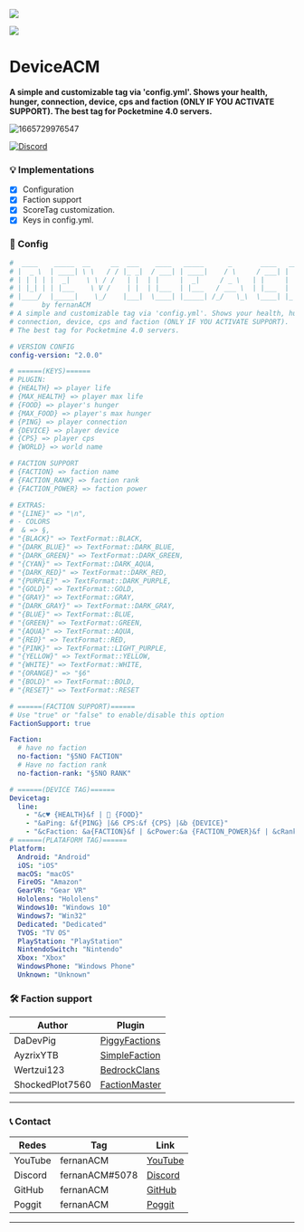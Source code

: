 [![](https://poggit.pmmp.io/shield.state/DeviceACM)](https://poggit.pmmp.io/p/DeviceACM)

[![](https://poggit.pmmp.io/shield.api/DeviceACM)](https://poggit.pmmp.io/p/DeviceACM)

# DeviceACM

**A simple and customizable tag via 'config.yml'. Shows your health, hunger, connection, device, cps and faction (ONLY IF YOU ACTIVATE SUPPORT). The best tag for Pocketmine 4.0 servers.**

![1665729976547](https://user-images.githubusercontent.com/83558341/195784419-7efde11a-f0f0-4dc2-ad3c-69616cbfb611.png)

<a href="https://discord.gg/YyE9XFckqb"><img src="https://img.shields.io/discord/837701868649709568?label=discord&color=7289DA&logo=discord" alt="Discord" /></a>

### 💡 Implementations
* [X] Configuration
* [x] Faction support
* [x] ScoreTag customization.
* [x] Keys in config.yml.

### 💾 Config 
```yaml
#  ____    _____  __     __  ___    ____   _____      _       ____   __  __ 
# |  _ \  | ____| \ \   / / |_ _|  / ___| | ____|    / \     / ___| |  \/  |
# | | | | |  _|    \ \ / /   | |  | |     |  _|     / _ \   | |     | |\/| |
# | |_| | | |___    \ V /    | |  | |___  | |___   / ___ \  | |___  | |  | |
# |____/  |_____|    \_/    |___|  \____| |_____| /_/   \_\  \____| |_|  |_|
#       by fernanACM
# A simple and customizable tag via 'config.yml'. Shows your health, hunger, 
# connection, device, cps and faction (ONLY IF YOU ACTIVATE SUPPORT). 
# The best tag for Pocketmine 4.0 servers.

# VERSION CONFIG
config-version: "2.0.0"

# ======(KEYS)======
# PLUGIN:
# {HEALTH} => player life
# {MAX_HEALTH} => player max life
# {FOOD} => player's hunger
# {MAX_FOOD} => player's max hunger
# {PING} => player connection
# {DEVICE} => player device
# {CPS} => player cps
# {WORLD} => world name

# FACTION SUPPORT
# {FACTION} => faction name
# {FACTION_RANK} => faction rank
# {FACTION_POWER} => faction power

# EXTRAS:
# "{LINE}" => "\n",
# - COLORS
#  & => §,
# "{BLACK}" => TextFormat::BLACK,
# "{DARK_BLUE}" => TextFormat::DARK_BLUE,
# "{DARK_GREEN}" => TextFormat::DARK_GREEN,
# "{CYAN}" => TextFormat::DARK_AQUA,
# "{DARK_RED}" => TextFormat::DARK_RED,
# "{PURPLE}" => TextFormat::DARK_PURPLE,
# "{GOLD}" => TextFormat::GOLD,
# "{GRAY}" => TextFormat::GRAY,
# "{DARK_GRAY}" => TextFormat::DARK_GRAY,
# "{BLUE}" => TextFormat::BLUE,
# "{GREEN}" => TextFormat::GREEN,
# "{AQUA}" => TextFormat::AQUA,
# "{RED}" => TextFormat::RED,
# "{PINK}" => TextFormat::LIGHT_PURPLE,
# "{YELLOW}" => TextFormat::YELLOW,
# "{WHITE}" => TextFormat::WHITE,
# "{ORANGE}" => "§6"
# "{BOLD}" => TextFormat::BOLD,
# "{RESET}" => TextFormat::RESET

# ======(FACTION SUPPORT)======
# Use "true" or "false" to enable/disable this option
FactionSupport: true

Faction:
  # have no faction
  no-faction: "§5NO FACTION"
  # Have no faction rank
  no-faction-rank: "§5NO RANK"

# ======(DEVICE TAG)======
Devicetag:
  line: 
    - "&c♥ {HEALTH}&f |  {FOOD}"
    - "&aPing: &f{PING} |&6 CPS:&f {CPS} |&b {DEVICE}"
    - "&cFaction: &a{FACTION}&f | &cPower:&a {FACTION_POWER}&f | &cRank:&a {FACTION_RANK}"
# ======(PLATAFORM TAG)======
Platform:
  Android: "Android"
  iOS: "iOS"
  macOS: "macOS"
  FireOS: "Amazon"
  GearVR: "Gear VR"
  Hololens: "Hololens"
  Windows10: "Windows 10"
  Windows7: "Win32"
  Dedicated: "Dedicated"
  TVOS: "TV OS"
  PlayStation: "PlayStation"
  NintendoSwitch: "Nintendo"
  Xbox: "Xbox"
  WindowsPhone: "Windows Phone"
  Unknown: "Unknown"
```
### 🛠 Faction support
| Author | Plugin |
| -------|---------|
| DaDevPig | [PiggyFactions](https://github.com/DaPigGuy/PiggyFactions) |
| AyzrixYTB | [SimpleFaction](https://github.com/AyzrixYTB/SimpleFaction) |
| Wertzui123 | [BedrockClans](https://github.com/Wertzui123/BedrockClans/tree/master/) |
| ShockedPlot7560 | [FactionMaster](https://github.com/FactionMaster/FactionMaster) |
***

### 📞 Contact
| Redes | Tag | Link |
|-------|-------------|------|
| YouTube | fernanACM | [YouTube](https://www.youtube.com/channel/UC-M5iTrCItYQBg5GMuX5ySw) | 
| Discord | fernanACM#5078 | [Discord](https://discord.gg/YyE9XFckqb) |
| GitHub | fernanACM | [GitHub](https://github.com/fernanACM)
| Poggit | fernanACM | [Poggit](https://poggit.pmmp.io/ci/fernanACM)
****
